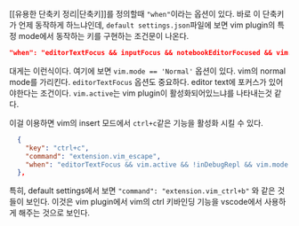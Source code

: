 [[유용한 단축키 정리|단축키]]를 정의할때 `"when"`이라는 옵션이 있다. 바로 이 단축키가 언제 동작하게 하느냐인데,
`default settings.json`파일에 보면 vim plugin의 특정 mode에서 동작하는 키를 구현하는 조건문이 나온다.
```json
"when": "editorTextFocus && inputFocus && notebookEditorFocused && vim.mode == 'Normal' && notebookEditorCursorAtBoundary != 'bottom' && notebookEditorCursorAtBoundary != 'none'"
```
대게는 이런식이다. 여기에 보면 `vim.mode == 'Normal'` 옵션이 있다. vim의 normal mode를 가리킨다.
`editorTextFocus` 옵션도 중요하다. editor text에 포커스가 있어야한다는 조건이다.
`vim.active`는 vim plugin이 활성화되어있느냐를 나타내는것 같다.

이걸 이용하면 vim의 insert 모드에서 `ctrl+c`같은 기능을 활성화 시킬 수 있다.
```json
  {
    "key": "ctrl+c",
    "command": "extension.vim_escape",
    "when": "editorTextFocus && vim.active && !inDebugRepl && vim.mode == 'Insert'"
  },
```

특히, default settings에서 보면 `"command": "extension.vim_ctrl+b"` 와 같은 것들이 보인다. 이것은 vim plugin에서 vim의 ctrl 키바인딩 기능을 vscode에서 사용하게 해주는 것으로 보인다.